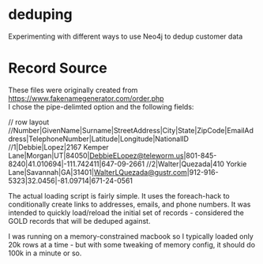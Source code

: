 # deduping
Experimenting with different ways to use Neo4j to dedup customer data


# Record Source
These files were originally created from https://www.fakenamegenerator.com/order.php    
I chose the pipe-delimted option and the following fields:

// row layout
//Number|GivenName|Surname|StreetAddress|City|State|ZipCode|EmailAddress|TelephoneNumber|Latitude|Longitude|NationalID
//1|Debbie|Lopez|2167 Kemper Lane|Morgan|UT|84050|DebbieELopez@teleworm.us|801-845-8240|41.010694|-111.742411|647-09-2661
//2|Walter|Quezada|410 Yorkie Lane|Savannah|GA|31401|WalterLQuezada@gustr.com|912-916-5323|32.0456|-81.09714|671-24-0561

The actual loading script is fairly simple.  It uses the foreach-hack to conditionally create links to addresses, emails, and phone numbers.  It was intended to quickly load/reload the initial set of records - considered the GOLD records that will be deduped against.

I was running on a memory-constrained macbook so I typically loaded only 20k rows at a time - but with some tweaking of memory config, it should do 100k in a minute or so.


